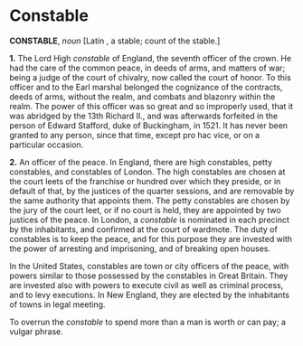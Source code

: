 # Constable

**CONSTABLE**, _noun_ \[Latin , a stable; count of the stable.\]

**1.** The Lord High _constable_ of England, the seventh officer of the crown. He had the care of the common peace, in deeds of arms, and matters of war; being a judge of the court of chivalry, now called the court of honor. To this officer and to the Earl marshal belonged the cognizance of the contracts, deeds of arms, without the realm, and combats and blazonry within the realm. The power of this officer was so great and so improperly used, that it was abridged by the 13th Richard II., and was afterwards forfeited in the person of Edward Stafford, duke of Buckingham, in 1521. It has never been granted to any person, since that time, except pro hac vice, or on a particular occasion.

**2.** An officer of the peace. In England, there are high constables, petty constables, and constables of London. The high constables are chosen at the court leets of the franchise or hundred over which they preside, or in default of that, by the justices of the quarter sessions, and are removable by the same authority that appoints them. The petty constables are chosen by the jury of the court leet, or if no court is held, they are appointed by two justices of the peace. In London, a _constable_ is nominated in each precinct by the inhabitants, and confirmed at the court of wardmote. The duty of constables is to keep the peace, and for this purpose they are invested with the power of arresting and imprisoning, and of breaking open houses.

In the United States, constables are town or city officers of the peace, with powers similar to those possessed by the constables in Great Britain. They are invested also with powers to execute civil as well as criminal process, and to levy executions. In New England, they are elected by the inhabitants of towns in legal meeting.

To overrun the _constable_ to spend more than a man is worth or can pay; a vulgar phrase.